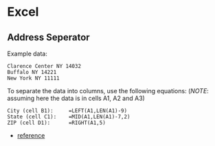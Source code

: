 # Excel 

## Address Seperator

Example data:

```
Clarence Center NY 14032
Buffalo NY 14221
New York NY 11111
```

To separate the data into columns, use the following equations: (_NOTE_: assuming here the data is in cells A1, A2 and A3)

```
City (cell B1):     =LEFT(A1,LEN(A1)-9)
State (cell C1):    =MID(A1,LEN(A1)-7,2)
ZIP (cell D1):      =RIGHT(A1,5)
```

- [reference](https://www.quora.com/I-have-an-Excel-cell-with-an-address-that-includes-city-state-and-zipcode-how-can-I-separate-these-using-macro-VB-or-similar)